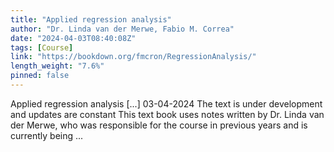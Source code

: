 ```yaml
---
title: "Applied regression analysis"
author: "Dr. Linda van der Merwe, Fabio M. Correa"
date: "2024-04-03T08:40:08Z"
tags: [Course]
link: "https://bookdown.org/fmcron/RegressionAnalysis/"
length_weight: "7.6%"
pinned: false
---
```


Applied regression analysis [...] 03-04-2024 The text is under development and updates are constant This text book uses notes written by Dr. Linda van der Merwe, who was responsible for the course in previous years and is currently being ...
